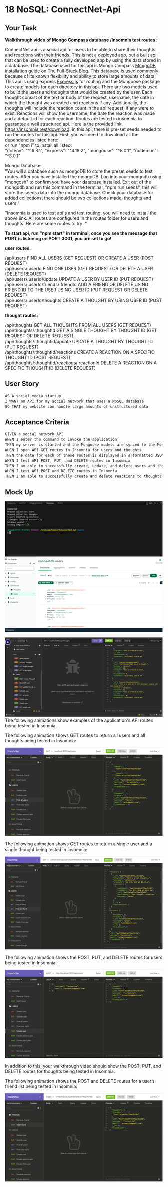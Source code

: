 # 18 NoSQL: ConnectNet-Api

## Your Task

**Walkthrough video of Mongo Compass database /Insomnia test routes :**

ConnectNet api is a social api for users to be able to share their thoughts and reactions with their friends. This is not a deployed app, but a built api that can be used to create a fully developed app by using the data stored in a database. The database used for this api is Mongo Compass [MongoDB installation guide on The Full-Stack Blog](https://coding-boot-camp.github.io/full-stack/mongodb/how-to-install-mongodb). This database is used commonly because of its known flexibility and ability to store large amounts of data. This api is using express [Express.js](https://www.npmjs.com/package/express) for routing and the Mongoose package to create models for each directory in this api. There are two models used to build the users and thoughts that would be created by the user. Each thought consist of the text or body of the request, username, the date in which the thought was created and reactions if any. Additionally, the thoughts will include the reaction count in the api request, if any were to exist. Reactions will show the username, the date the reaction was made and a default id for each reaction. Routes are tested in insomnia to guarantee a well structured api. Here is the provided link, https://insomnia.rest/download. In this api, there is pre-set seeds needed to run the routes for this api. First, you will need to download all the dependencies listed here: 
<br> or run "npm i" to install all listed: <br>
"dotenv": "^16.3.1",
    "express": "^4.18.2",
    "mongoose": "^8.0.1",
    "nodemon": "^3.0.1"

Mongo Database: <br>
  "You will a database such as mongoDB to store the preset seeds to test routes. After you have installed the mongoDB. Log into your mongodb using "mongosh" to confirm you have your database installed. Exit out of the mongodb and run this command in the terminal, "npm run seeds", this will store the seeds data into the mongo database. Check your database for added collections, there should be two collections made, thoughts and users." 

"Insomnia is used to test api's and test routing, you will need to install the above link. All routes are configured in the routes folder for users and thoughts. Here are some routes to try: "

**To start api, run "npm start" in terminal, once you see the message that PORT is listening on PORT 3001, you are set to go!**

**user routes:**  

/api/users  FIND ALL USERS (GET REQUEST) OR CREATE A USER (POST REQUEST) <br>
/api/users/:userId FIND ONE USER (GET REQUEST) OR DELETE A USER (DELETE REQUEST)  <br>
/api/users/:userId/update UPDATE A USER BY USER ID (PUT REQUEST) <br>
/api/users/:userId/friends/:friendId ADD A FRIEND OR DELETE USING FRIEND ID TO THE USER USING USER ID (PUT REQUEST OR DELETE REQUEST) <br>
 /api/users/:userId/thoughts CREATE A THOUGHT BY USING USER ID (POST REQUEST) <br>

**thought routes:**

/api/thoughts GET ALL THOUGHTS FROM ALL USERS (GET REQUEST) <br>
/api/thoughts/:thoughtId  GET A SINGLE THOUGHT BY THOUGHT ID (GET REQUEST OR DELETE REQUEST) <br>
/api/thoughts/:thoughtid/update UPDATE A THOUGHT BY THOUGHT ID (PUT REQUEST) <br>
/api/thoughts/:thoughtId/reactions CREATE A REACTION ON A SPECIFIC THOUGHT ID (POST REQUEST) <br>
/api/thoughts/:thoughtId/reactions/:reactionId  DELETE A REACTION ON A SPECIFIC THOUGHT ID (DELETE REQUEST) <br>

## User Story

```md
AS A social media startup
I WANT an API for my social network that uses a NoSQL database
SO THAT my website can handle large amounts of unstructured data
```

## Acceptance Criteria

```md
GIVEN a social network API
WHEN I enter the command to invoke the application
THEN my server is started and the Mongoose models are synced to the MongoDB database
WHEN I open API GET routes in Insomnia for users and thoughts
THEN the data for each of these routes is displayed in a formatted JSON
WHEN I test API POST, PUT, and DELETE routes in Insomnia
THEN I am able to successfully create, update, and delete users and thoughts in my database
WHEN I test API POST and DELETE routes in Insomnia
THEN I am able to successfully create and delete reactions to thoughts and add and remove friends to a user’s friend list
```

## Mock Up
![Alt text](<Assets/Screenshot (328).png>)
![Alt text](<Assets/Screenshot (330).png>)

![Alt text](<Assets/Screenshot (327).png>)
The following animations show examples of the application's API routes being tested in Insomnia.

The following animation shows GET routes to return all users and all thoughts being tested in Insomnia:

![Demo of GET routes to return all users and all thoughts being tested in Insomnia.](./Assets/18-nosql-homework-demo-01.gif)

The following animation shows GET routes to return a single user and a single thought being tested in Insomnia:

![Demo that shows GET routes to return a single user and a single thought being tested in Insomnia.](./Assets/18-nosql-homework-demo-02.gif)

The following animation shows the POST, PUT, and DELETE routes for users being tested in Insomnia:

![Demo that shows the POST, PUT, and DELETE routes for users being tested in Insomnia.](./Assets/18-nosql-homework-demo-03.gif)

In addition to this, your walkthrough video should show the POST, PUT, and DELETE routes for thoughts being tested in Insomnia.

The following animation shows the POST and DELETE routes for a user’s friend list being tested in Insomnia:

![Demo that shows the POST and DELETE routes for a user’s friend list being tested in Insomnia.](./Assets/18-nosql-homework-demo-04.gif)

